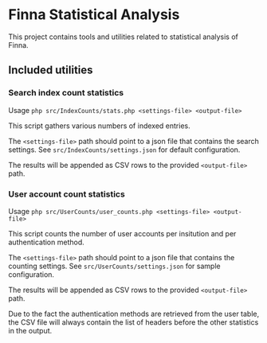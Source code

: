 # Finna Statistical Analysis #

This project contains tools and utilities related to statistical analysis of
Finna.

## Included utilities ##

### Search index count statistics ###

Usage `php src/IndexCounts/stats.php <settings-file> <output-file>`

This script gathers various numbers of indexed entries.

The `<settings-file>` path should point to a json file that contains the search
settings. See `src/IndexCounts/settings.json` for default configuration.

The results will be appended as CSV rows to the provided `<output-file>` path.

### User account count statistics ###

Usage `php src/UserCounts/user_counts.php <settings-file> <output-file>`

This script counts the number of user accounts per insitution and per
authentication method.

The `<settings-file>` path should point to a json file that contains the
counting settings. See `src/UserCounts/settings.json` for sample configuration.

The results will be appended as CSV rows to the provided `<output-file>` path.

Due to the fact the authentication methods are retrieved from the user table,
the CSV file will always contain the list of headers before the other statistics
in the output.
